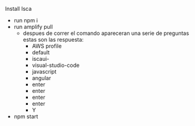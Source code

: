 Install Isca
- run npm i
- run amplify pull
    - despues de correr el comando apareceran una serie de preguntas estas son las respuesta:
      - AWS profile
      - default
      - iscaui-
      - visual-studio-code
      - javascript
      - angular
      - enter
      - enter
      - enter
      - enter
      - Y
- npm start
